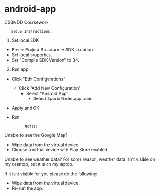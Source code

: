 # android-app
CS3MDD Coursework

       Setup Instructions:

1. Set local SDK
- File -> Project Structure -> SDK Location
- Set local.properties.
- Set "Compile SDK Version" to 34.

2. Run app
- Click "Edit Configurations"
  - Click "Add New Configuration"
    - Select "Android App"
      - Select SportsFinder.app.main
- Apply and OK
- Run

            Notes:

Unable to see the Google Map?
- Wipe data from the virtual device.
- Choose a virtual device with Play Store enabled.

Unable to see weather data?
For some reason, weather data isn't visible on my desktop, but it is on my laptop.

If it isnt visible for you please do the following:
- Wipe data from the virtual device.
- Re-run the app.